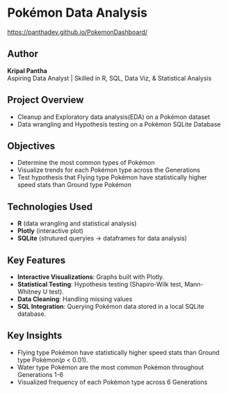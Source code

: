 
# Pokémon Data Analysis
https://panthadev.github.io/PokemonDashboard/

## Author
**Kripal Pantha**  
Aspiring Data Analyst | Skilled in R, SQL, Data Viz, & Statistical Analysis 

## Project Overview
- Cleanup and Exploratory data analysis(EDA) on a Pokémon dataset
- Data wrangling and Hypothesis testing on a Pokémon SQLite Database

## Objectives
- Determine the most common types of Pokémon
- Visualize trends for each Pokémon type across the Generations
- Test hypothesis that Flying type Pokémon have statistically higher speed  stats than Ground type Pokémon

## Technologies Used

- **R** (data wrangling and statistical analysis)
- **Plotly** (interactive plot)
- **SQLite** (strutured queryies -> dataframes for data analysis)

##  Key Features

- **Interactive Visualizations**: Graphs built with Plotly.
- **Statistical Testing**: Hypothesis testing (Shapiro-Wilk test, Mann-Whitney U test).
- **Data Cleaning**: Handling missing values
- **SQL Integration**: Querying Pokémon data stored in a local SQLite database.

##  Key Insights

- Flying type Pokémon have statistically higher speed  stats than Ground type Pokémon(*p* < 0.01).
- Water type Pokémon are the most common Pokémon throughout Generations 1-6
- Visualized frequency of each Pokémon type across 6 Generations





